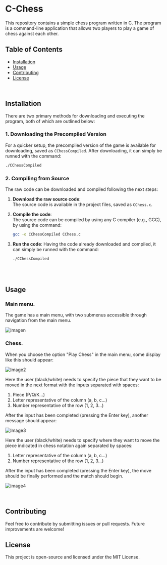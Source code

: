 # C-Chess

This repository contains a simple chess program written in C. The program is a command-line application that allows two players to play a game of chess against each other.

## Table of Contents

- [Installation](#installation)
- [Usage](#usage)
- [Contributing](#contributing)
- [License](#license)

<br>

## Installation
There are two primary methods for downloading and executing the program, both of which are outlined below:

### 1. **Downloading the Precompiled Version**
For a quicker setup, the precompiled version of the game is available for downloading, saved as `CChessCompiled`. After downloading, it can simply be runned with the command:
   ```bash
   ./CChessCompiled
  ```

### 2. **Compiling from Source**
The raw code can be downloaded and compiled following the next steps:

1. **Download the raw source code**:  
   The source code is available in the project files, saved as `CChess.c`.

2. **Compile the code**:  
   The source code can be compiled by using any C compiler (e.g., GCC), by using the command:
   ```bash
   gcc -o CChessCompiled CChess.c

3. **Run the code**:
   Having the code already downloaded and compiled, it can simply be runned with the command:
   ```bash
   ./CChessCompiled
   
<br>
<br>

## Usage

### Main menu.
The game has a main menu, with two submenus accessible through navigation from the main menu.

![imagen](https://github.com/user-attachments/assets/d144a41c-748d-43d0-b9eb-90374c20d982)



### Chess.
When you choose the option "Play Chess" in the main menu, some display like this should appear:

![Image2](https://github.com/user-attachments/assets/c765901c-ceb0-42d7-b5ff-54b9f4ea94bc)

Here the user (black/white) needs to specify the piece that they want to be moved in the next format with the inputs separated with spaces:
1. Piece (P/Q/K...) 
2. Letter representative of the column (a, b, c...)
3. Number representative of the row (1, 2, 3...)

After the input has been completed (pressing the Enter key), another message should appear:

![Image3](https://github.com/user-attachments/assets/3ab69e7c-8d8f-4d1d-906b-1f35bb75809a)

Here the user (black/white) needs to specify where they want to move the piece indicated in chess notation again separated by spaces:
1. Letter representative of the column (a, b, c...)
2. Number representative of the row (1, 2, 3...)

After the input has been completed (pressing the Enter key), the move should be finally performed and the match should begin.

![image4](https://github.com/user-attachments/assets/2d159cc8-19e2-4250-89ea-74836bc52da4)

<br>

## Contributing
Feel free to contribute by submitting issues or pull requests. Future improvements are welcome!

## License
This project is open-source and licensed under the MIT License.
